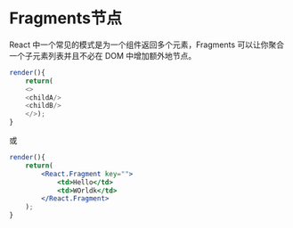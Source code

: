 # Fragments节点

React 中一个常见的模式是为一个组件返回多个元素，Fragments 可以让你聚合一个子元素列表并且不必在 DOM 中增加额外地节点。

```js
render(){
    return(
    <>
    <childA/>
    <childB/>
    </>);
}
```

或 

```jsx
render(){
    return(
        <React.Fragment key="">
            <td>Hello</td>
            <td>WOrldk</td>
        </React.Fragment>
    );
}
```